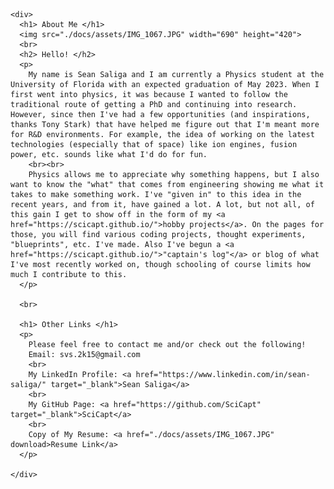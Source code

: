 <html>
  <head>
    <link rel="icon" href="./docs/assets/IMG_1067.JPG">
  </head>
  
  <body>
    
    <div>
      <h1> About Me </h1>
      <img src="./docs/assets/IMG_1067.JPG" width="690" height="420">
      <br>
      <h2> Hello! </h2>
      <p>
        My name is Sean Saliga and I am currently a Physics student at the University of Florida with an expected graduation of May 2023. When I first went into physics, it was because I wanted to follow the traditional route of getting a PhD and continuing into research. However, since then I've had a few opportunities (and inspirations, thanks Tony Stark) that have helped me figure out that I'm meant more for R&D environments. For example, the idea of working on the latest technologies (especially that of space) like ion engines, fusion power, etc. sounds like what I'd do for fun.
        <br><br>
        Physics allows me to appreciate why something happens, but I also want to know the "what" that comes from engineering showing me what it takes to make something work. I've "given in" to this idea in the recent years, and from it, have gained a lot. A lot, but not all, of this gain I get to show off in the form of my <a href="https://scicapt.github.io/">hobby projects</a>. On the pages for those, you will find various coding projects, thought experiments, "blueprints", etc. I've made. Also I've begun a <a href="https://scicapt.github.io/">"captain's log"</a> or blog of what I've most recently worked on, though schooling of course limits how much I contribute to this.
      </p>
      
      <br>
      
      <h1> Other Links </h1>
      <p>
        Please feel free to contact me and/or check out the following!
        Email: svs.2k15@gmail.com
        <br>
        My LinkedIn Profile: <a href="https://www.linkedin.com/in/sean-saliga/" target="_blank">Sean Saliga</a> 
        <br>
        My GitHub Page: <a href="https://github.com/SciCapt" target="_blank">SciCapt</a> 
        <br>
        Copy of My Resume: <a href="./docs/assets/IMG_1067.JPG" download>Resume Link</a>
      </p>
        
    </div>
    
  </body>
</html>
